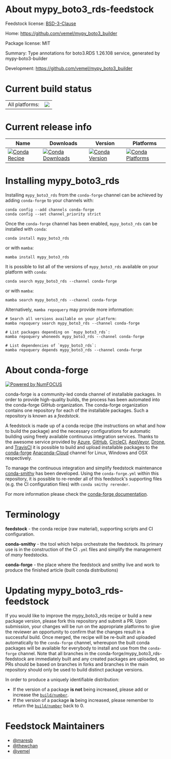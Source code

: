 About mypy_boto3_rds-feedstock
==============================

Feedstock license: [BSD-3-Clause](https://github.com/conda-forge/mypy_boto3_rds-feedstock/blob/main/LICENSE.txt)

Home: https://github.com/vemel/mypy_boto3_builder

Package license: MIT

Summary: Type annotations for boto3.RDS 1.26.108 service, generated by mypy-boto3-builder

Development: https://github.com/vemel/mypy_boto3_builder

Current build status
====================


<table><tr><td>All platforms:</td>
    <td>
      <a href="https://dev.azure.com/conda-forge/feedstock-builds/_build/latest?definitionId=12748&branchName=main">
        <img src="https://dev.azure.com/conda-forge/feedstock-builds/_apis/build/status/mypy_boto3_rds-feedstock?branchName=main">
      </a>
    </td>
  </tr>
</table>

Current release info
====================

| Name | Downloads | Version | Platforms |
| --- | --- | --- | --- |
| [![Conda Recipe](https://img.shields.io/badge/recipe-mypy_boto3_rds-green.svg)](https://anaconda.org/conda-forge/mypy_boto3_rds) | [![Conda Downloads](https://img.shields.io/conda/dn/conda-forge/mypy_boto3_rds.svg)](https://anaconda.org/conda-forge/mypy_boto3_rds) | [![Conda Version](https://img.shields.io/conda/vn/conda-forge/mypy_boto3_rds.svg)](https://anaconda.org/conda-forge/mypy_boto3_rds) | [![Conda Platforms](https://img.shields.io/conda/pn/conda-forge/mypy_boto3_rds.svg)](https://anaconda.org/conda-forge/mypy_boto3_rds) |

Installing mypy_boto3_rds
=========================

Installing `mypy_boto3_rds` from the `conda-forge` channel can be achieved by adding `conda-forge` to your channels with:

```
conda config --add channels conda-forge
conda config --set channel_priority strict
```

Once the `conda-forge` channel has been enabled, `mypy_boto3_rds` can be installed with `conda`:

```
conda install mypy_boto3_rds
```

or with `mamba`:

```
mamba install mypy_boto3_rds
```

It is possible to list all of the versions of `mypy_boto3_rds` available on your platform with `conda`:

```
conda search mypy_boto3_rds --channel conda-forge
```

or with `mamba`:

```
mamba search mypy_boto3_rds --channel conda-forge
```

Alternatively, `mamba repoquery` may provide more information:

```
# Search all versions available on your platform:
mamba repoquery search mypy_boto3_rds --channel conda-forge

# List packages depending on `mypy_boto3_rds`:
mamba repoquery whoneeds mypy_boto3_rds --channel conda-forge

# List dependencies of `mypy_boto3_rds`:
mamba repoquery depends mypy_boto3_rds --channel conda-forge
```


About conda-forge
=================

[![Powered by
NumFOCUS](https://img.shields.io/badge/powered%20by-NumFOCUS-orange.svg?style=flat&colorA=E1523D&colorB=007D8A)](https://numfocus.org)

conda-forge is a community-led conda channel of installable packages.
In order to provide high-quality builds, the process has been automated into the
conda-forge GitHub organization. The conda-forge organization contains one repository
for each of the installable packages. Such a repository is known as a *feedstock*.

A feedstock is made up of a conda recipe (the instructions on what and how to build
the package) and the necessary configurations for automatic building using freely
available continuous integration services. Thanks to the awesome service provided by
[Azure](https://azure.microsoft.com/en-us/services/devops/), [GitHub](https://github.com/),
[CircleCI](https://circleci.com/), [AppVeyor](https://www.appveyor.com/),
[Drone](https://cloud.drone.io/welcome), and [TravisCI](https://travis-ci.com/)
it is possible to build and upload installable packages to the
[conda-forge](https://anaconda.org/conda-forge) [Anaconda-Cloud](https://anaconda.org/)
channel for Linux, Windows and OSX respectively.

To manage the continuous integration and simplify feedstock maintenance
[conda-smithy](https://github.com/conda-forge/conda-smithy) has been developed.
Using the ``conda-forge.yml`` within this repository, it is possible to re-render all of
this feedstock's supporting files (e.g. the CI configuration files) with ``conda smithy rerender``.

For more information please check the [conda-forge documentation](https://conda-forge.org/docs/).

Terminology
===========

**feedstock** - the conda recipe (raw material), supporting scripts and CI configuration.

**conda-smithy** - the tool which helps orchestrate the feedstock.
                   Its primary use is in the construction of the CI ``.yml`` files
                   and simplify the management of *many* feedstocks.

**conda-forge** - the place where the feedstock and smithy live and work to
                  produce the finished article (built conda distributions)


Updating mypy_boto3_rds-feedstock
=================================

If you would like to improve the mypy_boto3_rds recipe or build a new
package version, please fork this repository and submit a PR. Upon submission,
your changes will be run on the appropriate platforms to give the reviewer an
opportunity to confirm that the changes result in a successful build. Once
merged, the recipe will be re-built and uploaded automatically to the
`conda-forge` channel, whereupon the built conda packages will be available for
everybody to install and use from the `conda-forge` channel.
Note that all branches in the conda-forge/mypy_boto3_rds-feedstock are
immediately built and any created packages are uploaded, so PRs should be based
on branches in forks and branches in the main repository should only be used to
build distinct package versions.

In order to produce a uniquely identifiable distribution:
 * If the version of a package **is not** being increased, please add or increase
   the [``build/number``](https://docs.conda.io/projects/conda-build/en/latest/resources/define-metadata.html#build-number-and-string).
 * If the version of a package **is** being increased, please remember to return
   the [``build/number``](https://docs.conda.io/projects/conda-build/en/latest/resources/define-metadata.html#build-number-and-string)
   back to 0.

Feedstock Maintainers
=====================

* [@maresb](https://github.com/maresb/)
* [@thewchan](https://github.com/thewchan/)
* [@vemel](https://github.com/vemel/)

